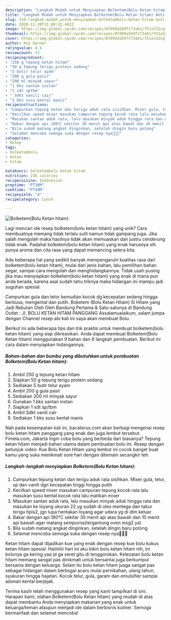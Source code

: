 ```yaml
---
description: "Langkah Mudah untuk Menyiapkan Bolketem(Bolu Ketan hitam) Anti Gagal"
title: "Langkah Mudah untuk Menyiapkan Bolketem(Bolu Ketan hitam) Anti Gagal"
slug: 210-langkah-mudah-untuk-menyiapkan-bolketembolu-ketan-hitam-anti-gagal
date: 2020-12-30T11:08:22.442Z
image: https://img-global.cpcdn.com/recipes/87d99a5b9f1f3a61/751x532cq70/bolketembolu-ketan-hitam-foto-resep-utama.jpg
thumbnail: https://img-global.cpcdn.com/recipes/87d99a5b9f1f3a61/751x532cq70/bolketembolu-ketan-hitam-foto-resep-utama.jpg
cover: https://img-global.cpcdn.com/recipes/87d99a5b9f1f3a61/751x532cq70/bolketembolu-ketan-hitam-foto-resep-utama.jpg
author: Roy Garner
ratingvalue: 4.4
reviewcount: 13
recipeingredient:
- "250 g tepung ketan hitam"
- "50 g tepung terigu protein sedang"
- "5 butir telur ayam"
- "200 g gula pasir"
- "200 ml minyak sayur"
- "1 bks santan instan"
- "1 sdt sptbm"
- " Sdkt vanili cair"
- "1 bks susu kental manis"
recipeinstructions:
- "Campurkan tepung ketan dan terigu aduk rata sisihkan. Mixer gula, telur, sp dan vanili dgn kecepatan tinggi hingga putih"
- "Kecilkan speed mixer masukan campuran tepung kocok rata lalu masukan susu kental kocok rata lalu matikan mixer"
- "Masukan santan aduk rata, lalu masukan minyak aduk hingga rata dan masukan ke loyang ukuran 22 yg sudah di oles mentega dan tabur terigu tipis2, jgn lupa hentakan loyang agar udara yg di dlm keluar"
- "Bakar dengan api 180℃ sekitar 30 menit api atas bawah dan 10 menit api bawah agar matang sempurna(tergantung oven msg2 ya)"
- "Bila sudah matang angkat dinginkan, setelah dingin baru potong"
- "Selamat mencoba semoga suka dengan resep nya🙏🙏🙏"
categories:
- Resep
tags:
- bolketembolu
- ketan
- hitam

katakunci: bolketembolu ketan hitam 
nutrition: 236 calories
recipecuisine: Indonesian
preptime: "PT30M"
cooktime: "PT49M"
recipeyield: "4"
recipecategory: Lunch

---
```



![Bolketem(Bolu Ketan hitam)](https://img-global.cpcdn.com/recipes/87d99a5b9f1f3a61/751x532cq70/bolketembolu-ketan-hitam-foto-resep-utama.jpg)

Lagi mencari ide resep bolketem(bolu ketan hitam) yang unik? Cara membuatnya memang tidak terlalu sulit namun tidak gampang juga. Jika salah mengolah maka hasilnya tidak akan memuaskan dan justru cenderung tidak enak. Padahal bolketem(bolu ketan hitam) yang enak harusnya sih punya aroma dan cita rasa yang dapat memancing selera kita.

Ada beberapa hal yang sedikit banyak mempengaruhi kualitas rasa dari bolketem(bolu ketan hitam), mulai dari jenis bahan, lalu pemilihan bahan segar, sampai cara mengolah dan menghidangkannya. Tidak usah pusing jika mau menyiapkan bolketem(bolu ketan hitam) yang enak di mana pun anda berada, karena asal sudah tahu triknya maka hidangan ini mampu jadi suguhan spesial.

Campurkan gula dan telor kemudian kocok dg kecepatan sedang hingga berbusa, mengental dan putih. Boketem (Bolu Ketan Hitam) Si Hitam yang Jadi Rebutan Oleh Oleh Bandung Pertama &amp; Satu-satunya di Bandung Outlet : Jl. BOLU KETAN HITAM PANGGANG Assalamualaikum, salam jumpa dengan Channel resep abi kali ini saya akan membuat Bolu.


Berikut ini ada beberapa tips dan trik praktis untuk membuat bolketem(bolu ketan hitam) yang siap dikreasikan. Anda dapat membuat Bolketem(Bolu Ketan hitam) menggunakan 9 bahan dan 6 langkah pembuatan. Berikut ini cara dalam menyiapkan hidangannya.

<!--inarticleads1-->

##### Bahan-bahan dan bumbu yang dibutuhkan untuk pembuatan Bolketem(Bolu Ketan hitam):

1. Ambil 250 g tepung ketan hitam
1. Siapkan 50 g tepung terigu protein sedang
1. Sediakan 5 butir telur ayam
1. Ambil 200 g gula pasir
1. Sediakan 200 ml minyak sayur
1. Gunakan 1 bks santan instan
1. Siapkan 1 sdt sp/tbm
1. Ambil  Sdkt vanili cair
1. Sediakan 1 bks susu kental manis


Nah pada kesempatan kali ini, bacaterus.com akan berbagi mengenai resep bolu ketan hitam panggang yang enak dan juga lembut tersebut. Fimela.com, Jakarta Ingin coba bolu yang berbeda dari biasanya? Tepung ketan hitam menjadi bahan utama dalam pembuatan bolu ini. Resep dengan petunjuk video: Kue Bolu Ketan Hitam yang lembut ini cocok banget buat kamu yang suka menikmati sore hari dengan ditemani secangkir teh. 

<!--inarticleads2-->

##### Langkah-langkah menyiapkan Bolketem(Bolu Ketan hitam):

1. Campurkan tepung ketan dan terigu aduk rata sisihkan. Mixer gula, telur, sp dan vanili dgn kecepatan tinggi hingga putih
1. Kecilkan speed mixer masukan campuran tepung kocok rata lalu masukan susu kental kocok rata lalu matikan mixer
1. Masukan santan aduk rata, lalu masukan minyak aduk hingga rata dan masukan ke loyang ukuran 22 yg sudah di oles mentega dan tabur terigu tipis2, jgn lupa hentakan loyang agar udara yg di dlm keluar
1. Bakar dengan api 180℃ sekitar 30 menit api atas bawah dan 10 menit api bawah agar matang sempurna(tergantung oven msg2 ya)
1. Bila sudah matang angkat dinginkan, setelah dingin baru potong
1. Selamat mencoba semoga suka dengan resep nya🙏🙏🙏


Ketan hitam dapat dijadikan kue yang enak dengan resep kue bolu kukus ketan hitam spesial. Haiiiiiiiii hari ini aku bikin bolu ketan hitam nih, ini bolunya ga kering yaa jd ga seret gitu di tenggorokan. Kelezatan bolu ketan hitam memang sangat pas dinikmati untuk bersantai juga berkumpul bersama dengan keluarga. Selain itu bolu ketan hitam juaga sangat pas sebagai hidangan dalam berbsgai acars mulai pernikahan, ulang tahun, syukuran hingga hajatan. Kocok telur, gula, garam dan emulsifier sampai adonan kental berjejak. 

Terima kasih telah menggunakan resep yang kami tampilkan di sini. Harapan kami, olahan Bolketem(Bolu Ketan hitam) yang mudah di atas dapat membantu Anda menyiapkan makanan yang enak untuk keluarga/teman ataupun menjadi ide dalam berbisnis kuliner. Semoga bermanfaat dan selamat mencoba!
